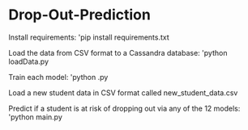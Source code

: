 # Drop-Out-Prediction

Install requirements:
'pip install requirements.txt

Load the data from CSV format to a Cassandra database:
'python loadData.py

Train each model:
'python <model name>.py

Load a new student data in CSV format called new_student_data.csv

Predict if a student is at risk of dropping out via any of the 12 models:
'python main.py
